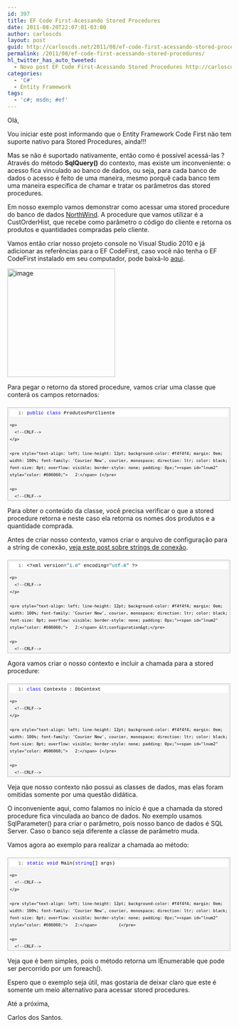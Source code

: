 ```yaml
---
id: 397
title: EF Code First-Acessando Stored Procedures
date: 2011-08-20T22:07:01-03:00
author: carloscds
layout: post
guid: http://carloscds.net/2011/08/ef-code-first-acessando-stored-procedures/
permalink: /2011/08/ef-code-first-acessando-stored-procedures/
hl_twitter_has_auto_tweeted:
  - Novo post EF Code First-Acessando Stored Procedures http://carloscds.net/?p=397
categories:
  - 'C#'
  - Entity Framework
tags:
  - 'c#; msdn; #ef'
---
```

Olá,

Vou iniciar este post informando que o Entity Framework Code First não tem suporte nativo para Stored Procedures, ainda!!!

Mas se não é suportado nativamente, então como é possível acessá-las ? Através do método **SqlQuery()** do contexto, mas existe um inconveniente: o acesso fica vinculado ao banco de dados, ou seja, para cada banco de dados o acesso é feito de uma maneira, mesmo porquê cada banco tem uma maneira específica de chamar e tratar os parâmetros das stored procedures.

Em nosso exemplo vamos demonstrar como acessar uma stored procedure do banco de dados <a href="https://github.com/Microsoft/sql-server-samples/tree/master/samples/databases/northwind-pubs" target="_blank" rel="noopener noreferrer">NorthWind</a>. A procedure que vamos utilizar é a CustOrderHist, que recebe como parâmetro o código do cliente e retorna os produtos e quantidades compradas pelo cliente.

Vamos então criar nosso projeto console no Visual Studio 2010 e já adicionar as referências para o EF CodeFirst, caso você não tenha o EF CodeFirst instalado em seu computador, pode baixá-lo <a href="http://www.microsoft.com/download/en/details.aspx?displaylang=en&id=26660" target="_blank" rel="noopener noreferrer">aqui</a>.

[<img style="background-image: none; margin: 0px; padding-left: 0px; padding-right: 0px; display: inline; padding-top: 0px; border: 0px;" title="image" src="http://carloscds.net/wp-content/uploads/2011/08/image_thumb.png" alt="image" width="242" height="244" border="0" />](http://carloscds.net/wp-content/uploads/2011/08/image.png)

Para pegar o retorno da stored procedure, vamos criar uma classe que conterá os campos retornados:

<div id="codeSnippetWrapper" style="text-align: left; line-height: 12pt; background-color: #f4f4f4; margin: 20px 0px 10px; width: 97.5%; font-family: 'Courier New', courier, monospace; direction: ltr; max-height: 200px; font-size: 8pt; overflow: auto; cursor: text; border: silver 1px solid; padding: 4px;">
  <div id="codeSnippet" style="text-align: left; line-height: 12pt; background-color: #f4f4f4; width: 100%; font-family: 'Courier New', courier, monospace; direction: ltr; color: black; font-size: 8pt; overflow: visible; border-style: none; padding: 0px;">
    <pre style="text-align: left; line-height: 12pt; background-color: white; margin: 0em; width: 100%; font-family: 'Courier New', courier, monospace; direction: ltr; color: black; font-size: 8pt; overflow: visible; border-style: none; padding: 0px;"><span id="lnum1" style="color: #606060;">   1:</span> <span style="color: #0000ff;">public</span> <span style="color: #0000ff;">class</span> ProdutosPorCliente</pre>
    
    <p>
      <!--CRLF-->
    </p>
    
    <pre style="text-align: left; line-height: 12pt; background-color: #f4f4f4; margin: 0em; width: 100%; font-family: 'Courier New', courier, monospace; direction: ltr; color: black; font-size: 8pt; overflow: visible; border-style: none; padding: 0px;"><span id="lnum2" style="color: #606060;">   2:</span> {</pre>
    
    <p>
      <!--CRLF-->
    </p>
    
    <pre style="text-align: left; line-height: 12pt; background-color: white; margin: 0em; width: 100%; font-family: 'Courier New', courier, monospace; direction: ltr; color: black; font-size: 8pt; overflow: visible; border-style: none; padding: 0px;"><span id="lnum3" style="color: #606060;">   3:</span>     <span style="color: #0000ff;">public</span> <span style="color: #0000ff;">string</span> ProductName { get; set; }</pre>
    
    <p>
      <!--CRLF-->
    </p>
    
    <pre style="text-align: left; line-height: 12pt; background-color: #f4f4f4; margin: 0em; width: 100%; font-family: 'Courier New', courier, monospace; direction: ltr; color: black; font-size: 8pt; overflow: visible; border-style: none; padding: 0px;"><span id="lnum4" style="color: #606060;">   4:</span>     <span style="color: #0000ff;">public</span> <span style="color: #0000ff;">int</span> Total { get; set; }</pre>
    
    <p>
      <!--CRLF-->
    </p>
    
    <pre style="text-align: left; line-height: 12pt; background-color: white; margin: 0em; width: 100%; font-family: 'Courier New', courier, monospace; direction: ltr; color: black; font-size: 8pt; overflow: visible; border-style: none; padding: 0px;"><span id="lnum5" style="color: #606060;">   5:</span> }</pre>
    
    <p>
      <!--CRLF-->
    </p>
  </div>
</div>

Para obter o conteúdo da classe, você precisa verificar o que a stored procedure retorna e neste caso ela retorna os nomes dos produtos e a quantidade comprada.

Antes de criar nosso contexto, vamos criar o arquivo de configuração para a string de conexão, <a href="http://carloscds.net/2011/08/ef-codefirstgerenciando-as-strings-de-conexo/" target="_blank" rel="noopener noreferrer">veja este post sobre strings de conexão</a>.

<div id="codeSnippetWrapper" style="text-align: left; line-height: 12pt; background-color: #f4f4f4; margin: 20px 0px 10px; width: 97.5%; font-family: 'Courier New', courier, monospace; direction: ltr; max-height: 200px; font-size: 8pt; overflow: auto; cursor: text; border: silver 1px solid; padding: 4px;">
  <div id="codeSnippet" style="text-align: left; line-height: 12pt; background-color: #f4f4f4; width: 100%; font-family: 'Courier New', courier, monospace; direction: ltr; color: black; font-size: 8pt; overflow: visible; border-style: none; padding: 0px;">
    <pre style="text-align: left; line-height: 12pt; background-color: white; margin: 0em; width: 100%; font-family: 'Courier New', courier, monospace; direction: ltr; color: black; font-size: 8pt; overflow: visible; border-style: none; padding: 0px;"><span id="lnum1" style="color: #606060;">   1:</span> &lt;?xml version=<span style="color: #006080;">"1.0"</span> encoding=<span style="color: #006080;">"utf-8"</span> ?&gt;</pre>
    
    <p>
      <!--CRLF-->
    </p>
    
    <pre style="text-align: left; line-height: 12pt; background-color: #f4f4f4; margin: 0em; width: 100%; font-family: 'Courier New', courier, monospace; direction: ltr; color: black; font-size: 8pt; overflow: visible; border-style: none; padding: 0px;"><span id="lnum2" style="color: #606060;">   2:</span> &lt;configuration&gt;</pre>
    
    <p>
      <!--CRLF-->
    </p>
    
    <pre style="text-align: left; line-height: 12pt; background-color: white; margin: 0em; width: 100%; font-family: 'Courier New', courier, monospace; direction: ltr; color: black; font-size: 8pt; overflow: visible; border-style: none; padding: 0px;"><span id="lnum3" style="color: #606060;">   3:</span>   &lt;connectionStrings&gt;</pre>
    
    <p>
      <!--CRLF-->
    </p>
    
    <pre style="text-align: left; line-height: 12pt; background-color: #f4f4f4; margin: 0em; width: 100%; font-family: 'Courier New', courier, monospace; direction: ltr; color: black; font-size: 8pt; overflow: visible; border-style: none; padding: 0px;"><span id="lnum4" style="color: #606060;">   4:</span>     &lt;add name=<span style="color: #006080;">"Contexto"</span> providerName=<span style="color: #006080;">"System.Data.SqlClient"</span> connectionString=<span style="color: #006080;">"Data Source=(local);Initial Catalog=Northwind;Persist Security Info=True;User ID=teste;Password=teste;Pooling=False;MultipleActiveResultSets=true;"</span> /&gt;</pre>
    
    <p>
      <!--CRLF-->
    </p>
    
    <pre style="text-align: left; line-height: 12pt; background-color: white; margin: 0em; width: 100%; font-family: 'Courier New', courier, monospace; direction: ltr; color: black; font-size: 8pt; overflow: visible; border-style: none; padding: 0px;"><span id="lnum5" style="color: #606060;">   5:</span>   &lt;/connectionStrings&gt;</pre>
    
    <p>
      <!--CRLF-->
    </p>
    
    <pre style="text-align: left; line-height: 12pt; background-color: #f4f4f4; margin: 0em; width: 100%; font-family: 'Courier New', courier, monospace; direction: ltr; color: black; font-size: 8pt; overflow: visible; border-style: none; padding: 0px;"><span id="lnum6" style="color: #606060;">   6:</span> &lt;/configuration&gt;</pre>
    
    <p>
      <!--CRLF-->
    </p>
  </div>
</div>

Agora vamos criar o nosso contexto e incluir a chamada para a stored procedure:

<div id="codeSnippetWrapper" style="text-align: left; line-height: 12pt; background-color: #f4f4f4; margin: 20px 0px 10px; width: 97.5%; font-family: 'Courier New', courier, monospace; direction: ltr; max-height: 200px; font-size: 8pt; overflow: auto; cursor: text; border: silver 1px solid; padding: 4px;">
  <div id="codeSnippet" style="text-align: left; line-height: 12pt; background-color: #f4f4f4; width: 100%; font-family: 'Courier New', courier, monospace; direction: ltr; color: black; font-size: 8pt; overflow: visible; border-style: none; padding: 0px;">
    <pre style="text-align: left; line-height: 12pt; background-color: white; margin: 0em; width: 100%; font-family: 'Courier New', courier, monospace; direction: ltr; color: black; font-size: 8pt; overflow: visible; border-style: none; padding: 0px;"><span id="lnum1" style="color: #606060;">   1:</span> <span style="color: #0000ff;">class</span> Contexto : DbContext</pre>
    
    <p>
      <!--CRLF-->
    </p>
    
    <pre style="text-align: left; line-height: 12pt; background-color: #f4f4f4; margin: 0em; width: 100%; font-family: 'Courier New', courier, monospace; direction: ltr; color: black; font-size: 8pt; overflow: visible; border-style: none; padding: 0px;"><span id="lnum2" style="color: #606060;">   2:</span> {</pre>
    
    <p>
      <!--CRLF-->
    </p>
    
    <pre style="text-align: left; line-height: 12pt; background-color: white; margin: 0em; width: 100%; font-family: 'Courier New', courier, monospace; direction: ltr; color: black; font-size: 8pt; overflow: visible; border-style: none; padding: 0px;"><span id="lnum3" style="color: #606060;">   3:</span>     <span style="color: #0000ff;">public</span> IEnumerable&lt;ProdutosPorCliente&gt; RetornaProdutosPorCliente(<span style="color: #0000ff;">string</span> codigoCliente)</pre>
    
    <p>
      <!--CRLF-->
    </p>
    
    <pre style="text-align: left; line-height: 12pt; background-color: #f4f4f4; margin: 0em; width: 100%; font-family: 'Courier New', courier, monospace; direction: ltr; color: black; font-size: 8pt; overflow: visible; border-style: none; padding: 0px;"><span id="lnum4" style="color: #606060;">   4:</span>     {</pre>
    
    <p>
      <!--CRLF-->
    </p>
    
    <pre style="text-align: left; line-height: 12pt; background-color: white; margin: 0em; width: 100%; font-family: 'Courier New', courier, monospace; direction: ltr; color: black; font-size: 8pt; overflow: visible; border-style: none; padding: 0px;"><span id="lnum5" style="color: #606060;">   5:</span>         SqlParameter parClienteID = <span style="color: #0000ff;">new</span> SqlParameter(<span style="color: #006080;">"@CustomerID"</span>, SqlDbType.Text);</pre>
    
    <p>
      <!--CRLF-->
    </p>
    
    <pre style="text-align: left; line-height: 12pt; background-color: #f4f4f4; margin: 0em; width: 100%; font-family: 'Courier New', courier, monospace; direction: ltr; color: black; font-size: 8pt; overflow: visible; border-style: none; padding: 0px;"><span id="lnum6" style="color: #606060;">   6:</span>         parClienteID.Value = codigoCliente;</pre>
    
    <p>
      <!--CRLF-->
    </p>
    
    <pre style="text-align: left; line-height: 12pt; background-color: white; margin: 0em; width: 100%; font-family: 'Courier New', courier, monospace; direction: ltr; color: black; font-size: 8pt; overflow: visible; border-style: none; padding: 0px;"><span id="lnum7" style="color: #606060;">   7:</span></pre>
    
    <p>
      <!--CRLF-->
    </p>
    
    <pre style="text-align: left; line-height: 12pt; background-color: #f4f4f4; margin: 0em; width: 100%; font-family: 'Courier New', courier, monospace; direction: ltr; color: black; font-size: 8pt; overflow: visible; border-style: none; padding: 0px;"><span id="lnum8" style="color: #606060;">   8:</span>         <span style="color: #0000ff;">return</span> Database.SqlQuery&lt;ProdutosPorCliente&gt;(<span style="color: #006080;">"exec CustOrderHist @CustomerID"</span>, parClienteID);</pre>
    
    <p>
      <!--CRLF-->
    </p>
    
    <pre style="text-align: left; line-height: 12pt; background-color: white; margin: 0em; width: 100%; font-family: 'Courier New', courier, monospace; direction: ltr; color: black; font-size: 8pt; overflow: visible; border-style: none; padding: 0px;"><span id="lnum9" style="color: #606060;">   9:</span>     }</pre>
    
    <p>
      <!--CRLF-->
    </p>
    
    <pre style="text-align: left; line-height: 12pt; background-color: #f4f4f4; margin: 0em; width: 100%; font-family: 'Courier New', courier, monospace; direction: ltr; color: black; font-size: 8pt; overflow: visible; border-style: none; padding: 0px;"><span id="lnum10" style="color: #606060;">  10:</span> }</pre>
    
    <p>
      <!--CRLF-->
    </p>
  </div>
</div>

Veja que nosso contexto não possui as classes de dados, mas elas foram omitidas somente por uma questão didática.

O inconveniente aqui, como falamos no início é que a chamada da stored procedure fica vinculada ao banco de dados. No exemplo usamos SqlParameter() para criar o parâmetro, pois nosso banco de dados é SQL Server. Caso o banco seja diferente a classe de parâmetro muda.

Vamos agora ao exemplo para realizar a chamada ao método:

<div id="codeSnippetWrapper" style="text-align: left; line-height: 12pt; background-color: #f4f4f4; margin: 20px 0px 10px; width: 97.5%; font-family: 'Courier New', courier, monospace; direction: ltr; max-height: 200px; font-size: 8pt; overflow: auto; cursor: text; border: silver 1px solid; padding: 4px;">
  <div id="codeSnippet" style="text-align: left; line-height: 12pt; background-color: #f4f4f4; width: 100%; font-family: 'Courier New', courier, monospace; direction: ltr; color: black; font-size: 8pt; overflow: visible; border-style: none; padding: 0px;">
    <pre style="text-align: left; line-height: 12pt; background-color: white; margin: 0em; width: 100%; font-family: 'Courier New', courier, monospace; direction: ltr; color: black; font-size: 8pt; overflow: visible; border-style: none; padding: 0px;"><span id="lnum1" style="color: #606060;">   1:</span> <span style="color: #0000ff;">static</span> <span style="color: #0000ff;">void</span> Main(<span style="color: #0000ff;">string</span>[] args)</pre>
    
    <p>
      <!--CRLF-->
    </p>
    
    <pre style="text-align: left; line-height: 12pt; background-color: #f4f4f4; margin: 0em; width: 100%; font-family: 'Courier New', courier, monospace; direction: ltr; color: black; font-size: 8pt; overflow: visible; border-style: none; padding: 0px;"><span id="lnum2" style="color: #606060;">   2:</span>         {</pre>
    
    <p>
      <!--CRLF-->
    </p>
    
    <pre style="text-align: left; line-height: 12pt; background-color: white; margin: 0em; width: 100%; font-family: 'Courier New', courier, monospace; direction: ltr; color: black; font-size: 8pt; overflow: visible; border-style: none; padding: 0px;"><span id="lnum3" style="color: #606060;">   3:</span>             Contexto ctx = <span style="color: #0000ff;">new</span> Contexto();</pre>
    
    <p>
      <!--CRLF-->
    </p>
    
    <pre style="text-align: left; line-height: 12pt; background-color: #f4f4f4; margin: 0em; width: 100%; font-family: 'Courier New', courier, monospace; direction: ltr; color: black; font-size: 8pt; overflow: visible; border-style: none; padding: 0px;"><span id="lnum4" style="color: #606060;">   4:</span></pre>
    
    <p>
      <!--CRLF-->
    </p>
    
    <pre style="text-align: left; line-height: 12pt; background-color: white; margin: 0em; width: 100%; font-family: 'Courier New', courier, monospace; direction: ltr; color: black; font-size: 8pt; overflow: visible; border-style: none; padding: 0px;"><span id="lnum5" style="color: #606060;">   5:</span>             var retProc = ctx.RetornaProdutosPorCliente(<span style="color: #006080;">"VINET"</span>);</pre>
    
    <p>
      <!--CRLF-->
    </p>
    
    <pre style="text-align: left; line-height: 12pt; background-color: #f4f4f4; margin: 0em; width: 100%; font-family: 'Courier New', courier, monospace; direction: ltr; color: black; font-size: 8pt; overflow: visible; border-style: none; padding: 0px;"><span id="lnum6" style="color: #606060;">   6:</span></pre>
    
    <p>
      <!--CRLF-->
    </p>
    
    <pre style="text-align: left; line-height: 12pt; background-color: white; margin: 0em; width: 100%; font-family: 'Courier New', courier, monospace; direction: ltr; color: black; font-size: 8pt; overflow: visible; border-style: none; padding: 0px;"><span id="lnum7" style="color: #606060;">   7:</span>             <span style="color: #0000ff;">foreach</span> (var l <span style="color: #0000ff;">in</span> retProc)</pre>
    
    <p>
      <!--CRLF-->
    </p>
    
    <pre style="text-align: left; line-height: 12pt; background-color: #f4f4f4; margin: 0em; width: 100%; font-family: 'Courier New', courier, monospace; direction: ltr; color: black; font-size: 8pt; overflow: visible; border-style: none; padding: 0px;"><span id="lnum8" style="color: #606060;">   8:</span>             {</pre>
    
    <p>
      <!--CRLF-->
    </p>
    
    <pre style="text-align: left; line-height: 12pt; background-color: white; margin: 0em; width: 100%; font-family: 'Courier New', courier, monospace; direction: ltr; color: black; font-size: 8pt; overflow: visible; border-style: none; padding: 0px;"><span id="lnum9" style="color: #606060;">   9:</span>                 Console.WriteLine(<span style="color: #006080;">"{0} - {1}"</span>, l.ProductName, l.Total);</pre>
    
    <p>
      <!--CRLF-->
    </p>
    
    <pre style="text-align: left; line-height: 12pt; background-color: #f4f4f4; margin: 0em; width: 100%; font-family: 'Courier New', courier, monospace; direction: ltr; color: black; font-size: 8pt; overflow: visible; border-style: none; padding: 0px;"><span id="lnum10" style="color: #606060;">  10:</span>             }</pre>
    
    <p>
      <!--CRLF-->
    </p>
    
    <pre style="text-align: left; line-height: 12pt; background-color: white; margin: 0em; width: 100%; font-family: 'Courier New', courier, monospace; direction: ltr; color: black; font-size: 8pt; overflow: visible; border-style: none; padding: 0px;"><span id="lnum11" style="color: #606060;">  11:</span>         }</pre>
    
    <p>
      <!--CRLF-->
    </p>
  </div>
</div>

Veja que é bem simples, pois o método retorna um IEnumerable que pode ser percorrido por um foreach().

Espero que o exemplo seja útil, mas gostaria de deixar claro que este é somente um meio alternativo para acessar stored procedures.

Até a próxima,

Carlos dos Santos.